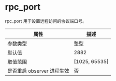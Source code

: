 rpc_port 
=============================

rpc_port 用于设置远程访问的协议端口号。


|      **属性**      |     **描述**      |
|------------------|-----------------|
| 参数类型             | 整型              |
| 默认值              | 2882            |
| 取值范围             | \[1025, 65535\] |
| 是否重启 observer 进程生效 | 否               |


